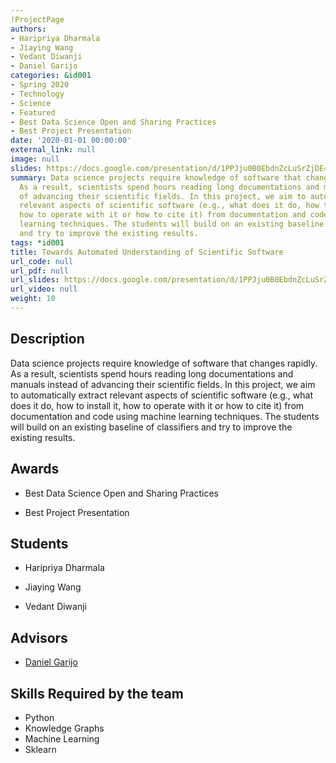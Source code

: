 ```yaml
---
!ProjectPage
authors:
- Haripriya Dharmala
- Jiaying Wang
- Vedant Diwanji
- Daniel Garijo
categories: &id001
- Spring 2020
- Technology
- Science
- Featured
- Best Data Science Open and Sharing Practices
- Best Project Presentation
date: '2020-01-01 00:00:00'
external_link: null
image: null
slides: https://docs.google.com/presentation/d/1PPJju0B0EbdnZcLuSrZjDE4SHT_8mZHd/edit?usp=sharing&ouid=116088473370484068569&rtpof=true&sd=true
summary: Data science projects require knowledge of software that changes rapidly.
  As a result, scientists spend hours reading long documentations and manuals instead
  of advancing their scientific fields. In this project, we aim to automatically extract
  relevant aspects of scientific software (e.g., what does it do, how to install it,
  how to operate with it or how to cite it) from documentation and code using machine
  learning techniques. The students will build on an existing baseline of classifiers
  and try to improve the existing results.
tags: *id001
title: Towards Automated Understanding of Scientific Software
url_code: null
url_pdf: null
url_slides: https://docs.google.com/presentation/d/1PPJju0B0EbdnZcLuSrZjDE4SHT_8mZHd/edit?usp=sharing&ouid=116088473370484068569&rtpof=true&sd=true
url_video: null
weight: 10
---
```

## Description

Data science projects require knowledge of software that changes rapidly. As a result, scientists spend hours reading long documentations and manuals instead of advancing their scientific fields. In this project, we aim to automatically extract relevant aspects of scientific software (e.g., what does it do, how to install it, how to operate with it or how to cite it) from documentation and code using machine learning techniques. The students will build on an existing baseline of classifiers and try to improve the existing results.



## Awards
* Best Data Science Open and Sharing Practices

* Best Project Presentation





## Students

* Haripriya Dharmala

* Jiaying Wang

* Vedant Diwanji

## Advisors

* [Daniel Garijo](../../../author/daniel-garijo)

## Skills Required by the team


* Python
* Knowledge Graphs
* Machine Learning
* Sklearn